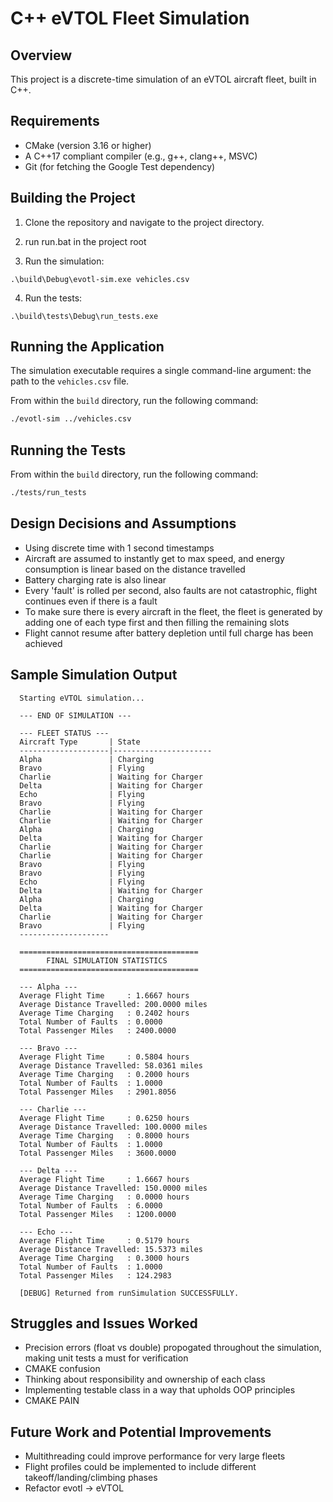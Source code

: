 # C++ eVTOL Fleet Simulation

## Overview

This project is a discrete-time simulation of an eVTOL aircraft fleet, built in C++.

## Requirements

- CMake (version 3.16 or higher)
- A C++17 compliant compiler (e.g., g++, clang++, MSVC)
- Git (for fetching the Google Test dependency)

## Building the Project

1.  Clone the repository and navigate to the project directory.

2.  run run.bat in the project root

3.  Run the simulation:

```
.\build\Debug\evotl-sim.exe vehicles.csv
```

4. Run the tests:

```
.\build\tests\Debug\run_tests.exe
```

## Running the Application

The simulation executable requires a single command-line argument: the path to the `vehicles.csv` file.

From within the `build` directory, run the following command:

```bash
./evotl-sim ../vehicles.csv
```

## Running the Tests

From within the `build` directory, run the following command:

```bash
./tests/run_tests
```

## Design Decisions and Assumptions

- Using discrete time with 1 second timestamps
- Aircraft are assumed to instantly get to max speed, and energy consumption is linear based on the distance travelled
- Battery charging rate is also linear
- Every 'fault' is rolled per second, also faults are not catastrophic, flight continues even if there is a fault
- To make sure there is every aircraft in the fleet, the fleet is generated by adding one of each type first and then filling the remaining slots
- Flight cannot resume after battery depletion until full charge has been achieved

## Sample Simulation Output

      Starting eVTOL simulation...

      --- END OF SIMULATION ---

      --- FLEET STATUS ---
      Aircraft Type       | State
      --------------------|----------------------
      Alpha               | Charging
      Bravo               | Flying
      Charlie             | Waiting for Charger
      Delta               | Waiting for Charger
      Echo                | Flying
      Bravo               | Flying
      Charlie             | Waiting for Charger
      Charlie             | Waiting for Charger
      Alpha               | Charging
      Delta               | Waiting for Charger
      Charlie             | Waiting for Charger
      Charlie             | Waiting for Charger
      Bravo               | Flying
      Bravo               | Flying
      Echo                | Flying
      Delta               | Waiting for Charger
      Alpha               | Charging
      Delta               | Waiting for Charger
      Charlie             | Waiting for Charger
      Bravo               | Flying
      --------------------

      ========================================
            FINAL SIMULATION STATISTICS
      ========================================

      --- Alpha ---
      Average Flight Time     : 1.6667 hours
      Average Distance Travelled: 200.0000 miles
      Average Time Charging   : 0.2402 hours
      Total Number of Faults  : 0.0000
      Total Passenger Miles   : 2400.0000

      --- Bravo ---
      Average Flight Time     : 0.5804 hours
      Average Distance Travelled: 58.0361 miles
      Average Time Charging   : 0.2000 hours
      Total Number of Faults  : 1.0000
      Total Passenger Miles   : 2901.8056

      --- Charlie ---
      Average Flight Time     : 0.6250 hours
      Average Distance Travelled: 100.0000 miles
      Average Time Charging   : 0.8000 hours
      Total Number of Faults  : 1.0000
      Total Passenger Miles   : 3600.0000

      --- Delta ---
      Average Flight Time     : 1.6667 hours
      Average Distance Travelled: 150.0000 miles
      Average Time Charging   : 0.0000 hours
      Total Number of Faults  : 6.0000
      Total Passenger Miles   : 1200.0000

      --- Echo ---
      Average Flight Time     : 0.5179 hours
      Average Distance Travelled: 15.5373 miles
      Average Time Charging   : 0.3000 hours
      Total Number of Faults  : 1.0000
      Total Passenger Miles   : 124.2983

      [DEBUG] Returned from runSimulation SUCCESSFULLY.

## Struggles and Issues Worked

- Precision errors (float vs double) propogated throughout the simulation, making unit tests a must for verification
- CMAKE confusion
- Thinking about responsibility and ownership of each class
- Implementing testable class in a way that upholds OOP principles
- CMAKE PAIN

## Future Work and Potential Improvements

- Multithreading could improve performance for very large fleets
- Flight profiles could be implemented to include different takeoff/landing/climbing phases
- Refactor evotl -> eVTOL
